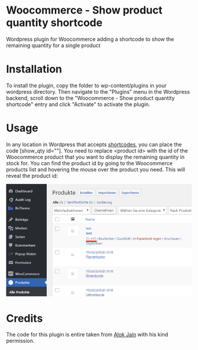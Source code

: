 # Woocommerce - Show product quantity shortcode

Wordpress plugin for Woocommerce adding a shortcode to show the remaining quantity for a single product

# Installation

To install the plugin, copy the folder to wp-content/plugins in your wordpress directory. Then navigate to the "Plugins" menu in the Wordpress backend, scroll down to the "Woocommerce - Show product quantity shortcode" entry and click "Activate" to activate the plugin.

# Usage

In any location in Wordpress that accepts [shortcodes](https://codex.wordpress.org/shortcode), you can place the code [show_qty id="<product id>"]. You need to replace \<product id\> with the id of the Woocommerce product that you want to display the remaining quantity in stock for. You can find the product id by going to the Woocommerce products list and hovering the mouse over the product you need. This will reveal the product id:

![Screenshot of Woocommerce product list](woocommerce-find-product-id.png?raw=true)

# Credits

The code for this plugin is entire taken from [Alok Jain](http://hsrtech.com/snippets/product-quantity-shortcode-woocommerce) with his kind permission.